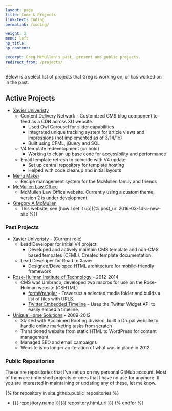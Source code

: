 ```yaml
---
layout: page
title: Code & Projects
link-text: Coding
permalink: /coding/

weight: 2
menu: left
hp_title:
hp_content:

excerpt: Greg McMullen's past, present and public projects.
redirect_from: /projects/
---
```


Below is a select list of projects that Greg is working on, or has worked on in the past.

## Active Projects

* [Xavier Univeristy](http://www.xavier.edu)
  * Content Delivery Network - Customized CMS blog component to feed as a CDN across XU website.
    - Used Owl Carousel for slider capabilities
    - Integrated unique tracking system for article views and impressions (not implemented as of 3/14/16)
    - Built using CFML, jQuery and SQL
  * V4 template redevelopment (on hold)
  	- Working to clean up base code for accessibility and performance
  * Email template refresh to coincide with V4 update
    - Set up central repository for template hosting
    - Helped with code cleanup and initial layouts
* [Menu Maker](http://ourmenumaker.com)
  * Recipe management system for the McMullen family and friends
* [McMullen Law Office](http://www.mcmullenlaw.com)
  * McMullen Law Office website. Currently using a custom theme, version 2 is under development
* [Gregory A McMullen](http://gregoryamcmullen.com)
  * This website, see [how I set it up]({% post_url 2016-03-14-a-new-site %})

### Past Projects

* [Xavier Univeristy](http://www.xavier.edu) - (Current role)
  * Lead Developer for initial V4 project
    - Developed and actively maintain CMS template and non-CMS based tempates (CFML). Created template documentation.
  * Lead Developer for Road to Xavier
    - Designed/Developed HTML architecture for mobile-friendly framework
* [Rose-Hulman Institute of Technology](http://www.rose-hulman.edu) - 2012-2014
  * CMS was Umbraco, developed two macros for use on the Rose-Hulman website (CSHTML)
    - [formWrangler](https://our.umbraco.org/projects/collaboration/form-wrangler/) - Traverses a selected media folder and builds a list of files with URLS.
    - [Twitter Embedded Timeline](https://our.umbraco.org/projects/website-utilities/twitter-embedded-timeline/) - Uses the Twitter Widget API to easily embed a timeline.
* [Unique Home Solutions](http://www.uniquehomesolutions.org) - 2009-2012
  * Started with Acclaimed Roofing division, built a Drupal website to handle online marketing tasks from scratch
  * Transitioned website from static HTML to WordPress for content management
  * Managed SEO and email campaigns
  * Website is no longer an iteration of what was in place in 2012

### Public Repositories

These are repositories that I've set up on my personal GitHub account. Most of them are unfinished projects or ones that I have no use for anymore. If you are interested in maintaining or updating any of these, let me know.

{% for repository in site.github.public_repositories %}
* [{{ repository.name }}]({{ repository.html_url }})
{% endfor %}
